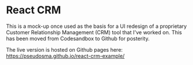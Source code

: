 # React CRM

This is a mock-up once used as the basis for a UI redesign of a proprietary Customer Relationship Management (CRM) tool that I've worked on. This has been moved from Codesandbox to Github for posterity.

The live version is hosted on Github pages here: https://pseudosma.github.io/react-crm-example/
